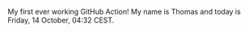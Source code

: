 My first ever working GitHub Action!
My name is Thomas and today is Friday, 14 October, 04:32 CEST. 

